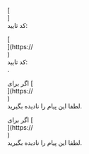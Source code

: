 [<br host>]<br action>کد تایید:<br code>

[<br host>](https://<br host>)<br action>کد تایید:<br code>.

اگر برای [<br host>](https://<br host>)<br action>لطفا این پیام را نادیده بگیرید.

اگر برای [<br host>](https://<br host>)<br action>لطفا این پیام را نادیده بگیرید.
